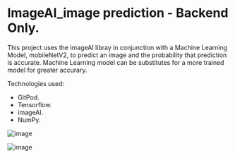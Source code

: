 # ImageAI_image prediction - Backend Only. 

This project uses the imageAI libray in conjunction with a Machine Learning Model, mobileNetV2, to predict an image and the probability that prediction is accurate. Machine Learning model can be substitutes for a more trained model for greater accurary. 

Technologies used:
  * GitPod.
  * Tensorflow.
  * imageAI.
  * NumPy. 
  
  
![image](https://user-images.githubusercontent.com/89990638/160499362-1d31c4d3-0b52-44b5-8f17-c7666ec242ff.png)

![image](https://user-images.githubusercontent.com/89990638/160499747-be50dee3-34cf-4920-9802-ea9b1e5bfc25.png)

